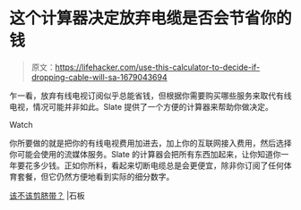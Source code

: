 # 这个计算器决定放弃电缆是否会节省你的钱

> 原文：<https://lifehacker.com/use-this-calculator-to-decide-if-dropping-cable-will-sa-1679043694>

乍一看，放弃有线电视订阅似乎总能省钱，但根据你需要购买哪些服务来取代有线电视，情况可能并非如此。Slate 提供了一个方便的计算器来帮助你做决定。

Watch

你所要做的就是把你的有线电视费用加进去，加上你的互联网接入费用，然后选择你可能会使用的流媒体服务。Slate 的计算器会把所有东西加起来，让你知道你一年要花多少钱。正如你所料，看起来切断电缆总是会更便宜，除非你订阅了任何体育套餐，但它仍然方便地看到实际的细分数字。

[该不该剪脐带？](http://www.slate.com/articles/business/moneybox/2015/01/should_i_cut_the_cable_cord_decide_on_streaming_services_with_this_calculator.html?wpsrc=fol_tw) |石板